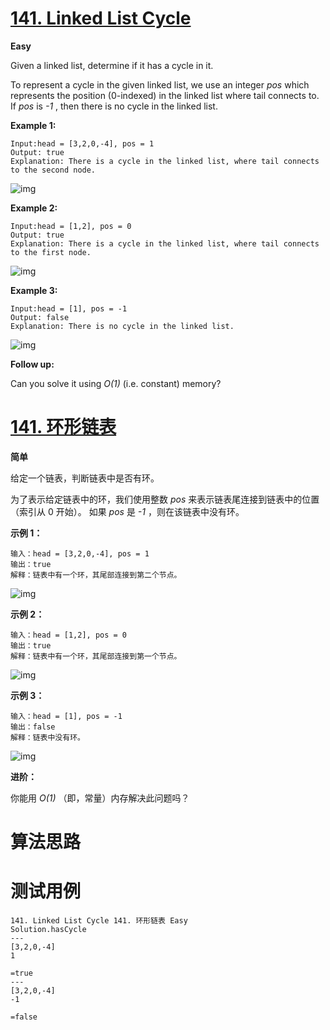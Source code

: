 # [141. Linked List Cycle][enTitle]

**Easy**

Given a linked list, determine if it has a cycle in it.

To represent a cycle in the given linked list, we use an integer  *pos*  which represents the position (0-indexed) in the linked list where tail connects to. If  *pos*  is  *-1* , then there is no cycle in the linked list.




**Example 1:** 

```
Input:head = [3,2,0,-4], pos = 1
Output: true
Explanation: There is a cycle in the linked list, where tail connects to the second node.
```




![img](https://assets.leetcode.com/uploads/2018/12/07/circularlinkedlist.png)

**Example 2:** 

```
Input:head = [1,2], pos = 0
Output: true
Explanation: There is a cycle in the linked list, where tail connects to the first node.
```




![img](https://assets.leetcode.com/uploads/2018/12/07/circularlinkedlist_test2.png)

**Example 3:** 

```
Input:head = [1], pos = -1
Output: false
Explanation: There is no cycle in the linked list.
```



![img](https://assets.leetcode.com/uploads/2018/12/07/circularlinkedlist_test3.png)



**Follow up:** 

Can you solve it using  *O(1)*  (i.e. constant) memory?
# [141. 环形链表][cnTitle]

**简单**

给定一个链表，判断链表中是否有环。

为了表示给定链表中的环，我们使用整数  *pos*  来表示链表尾连接到链表中的位置（索引从 0 开始）。 如果  *pos*  是  *-1* ，则在该链表中没有环。



**示例 1：** 

```
输入：head = [3,2,0,-4], pos = 1
输出：true
解释：链表中有一个环，其尾部连接到第二个节点。

```

![img](https://assets.leetcode-cn.com/aliyun-lc-upload/uploads/2018/12/07/circularlinkedlist.png)

**示例 2：** 

```
输入：head = [1,2], pos = 0
输出：true
解释：链表中有一个环，其尾部连接到第一个节点。

```

![img](https://assets.leetcode-cn.com/aliyun-lc-upload/uploads/2018/12/07/circularlinkedlist_test2.png)

**示例 3：** 

```
输入：head = [1], pos = -1
输出：false
解释：链表中没有环。

```

![img](https://assets.leetcode-cn.com/aliyun-lc-upload/uploads/2018/12/07/circularlinkedlist_test3.png)



**进阶：** 

你能用  *O(1)* （即，常量）内存解决此问题吗？


# 算法思路

# 测试用例
```
141. Linked List Cycle 141. 环形链表 Easy
Solution.hasCycle
---
[3,2,0,-4]
1

=true
---
[3,2,0,-4]
-1

=false
```

[enTitle]: https://leetcode.com/problems/linked-list-cycle/
[cnTitle]: https://leetcode-cn.com/problems/linked-list-cycle/



